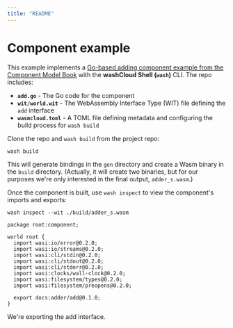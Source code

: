 ```yaml
---
title: "README"
---
```


# Component example

This example implements a [Go-based adding component example from the Component Model Book](https://component-model.bytecodealliance.org/language-support/go.html) with the **washCloud Shell (`wash`)** CLI. The repo includes:

* **`add.go`** - The Go code for the component
* **`wit/world.wit`** - The WebAssembly Interface Type (WIT) file defining the `add` interface
* **`wasmcloud.toml`** - A TOML file defining metadata and configuring the build process for `wash build`

Clone the repo and `wash build` from the project repo:

```shell
wash build
```

This will generate bindings in the `gen` directory and create a Wasm binary in the `build` directory. (Actually, it will create two binaries, but for our purposes we're only interested in the final output, `adder_s.wasm`.)

Once the component is built, use `wash inspect` to view the component's imports and exports:

```shell
wash inspect --wit ./build/adder_s.wasm
```
```shell
package root:component;

world root {
  import wasi:io/error@0.2.0;
  import wasi:io/streams@0.2.0;
  import wasi:cli/stdin@0.2.0;
  import wasi:cli/stdout@0.2.0;
  import wasi:cli/stderr@0.2.0;
  import wasi:clocks/wall-clock@0.2.0;
  import wasi:filesystem/types@0.2.0;
  import wasi:filesystem/preopens@0.2.0;

  export docs:adder/add@0.1.0;
}
```

We're exporting the add interface. 